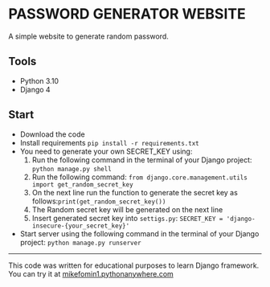 <h1>PASSWORD GENERATOR WEBSITE</h1>
  <p>A simple website to generate random password.</p>
<h2>Tools</h2>
  <p>
    <ul>
      <li>Python 3.10</li>
      <li>Django 4</li>
    </ul>
  </p>
<h2>Start</h2>
  <p>
    <ul>
      <li>Download the code</li>
      <li>Install requirements <code>pip install -r requirements.txt</code></li>
      <li>You need to generate your own SECRET_KEY using:
        <ol type="1">
          <li>Run the following command in the terminal of your Django project: <code>python manage.py shell</code></li>
          <li>Run the following command: <code>from django.core.management.utils import get_random_secret_key</code></li>
          <li>On the next line run the function to generate the secret key as follows:<code>print(get_random_secret_key())</code></li>
          <li>The Random secret key will be generated on the next line</li>
          <li>Insert generated secret key into <code>settigs.py</code>: <code>SECRET_KEY = 'django-insecure-{your_secret_key}'</code>
        </ol>
      <li>Start server using the following command in the terminal of your Django project: <code>python manage.py runserver</code>
    </ul>
  </p>
<hr>
<p>This code was written for educational purposes to learn Django framework.<br> 
  You can try it at <a href="https://mikefomin1.pythonanywhere.com" target="_blank">mikefomin1.pythonanywhere.com</a></p>
